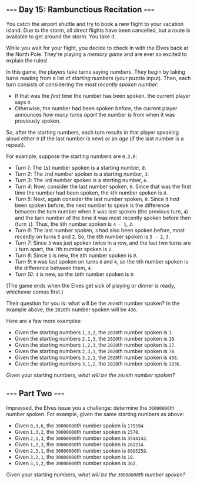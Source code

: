 --- Day 15: Rambunctious Recitation ---
---------------------------------------

You catch the airport shuttle and try to book a new flight to your vacation island. Due to the storm, all direct flights have been cancelled, but a route is available to get around the storm. You take it.


While you wait for your flight, you decide to check in with the Elves back at the North Pole. They're playing a *memory game* and are ever so excited to explain the rules!


In this game, the players take turns saying *numbers*. They begin by taking turns reading from a list of *starting numbers* (your puzzle input). Then, each turn consists of considering the *most recently spoken number*:


* If that was the *first* time the number has been spoken, the current player says *`0`*.
* Otherwise, the number had been spoken before; the current player announces *how many turns apart* the number is from when it was previously spoken.


So, after the starting numbers, each turn results in that player speaking aloud either *`0`* (if the last number is new) or an *age* (if the last number is a repeat).


For example, suppose the starting numbers are `0,3,6`:


* *Turn 1*: The `1`st number spoken is a starting number, *`0`*.
* *Turn 2*: The `2`nd number spoken is a starting number, *`3`*.
* *Turn 3*: The `3`rd number spoken is a starting number, *`6`*.
* *Turn 4*: Now, consider the last number spoken, `6`. Since that was the first time the number had been spoken, the `4`th number spoken is *`0`*.
* *Turn 5*: Next, again consider the last number spoken, `0`. Since it *had* been spoken before, the next number to speak is the difference between the turn number when it was last spoken (the previous turn, `4`) and the turn number of the time it was most recently spoken before then (turn `1`). Thus, the `5`th number spoken is `4 - 1`, *`3`*.
* *Turn 6*: The last number spoken, `3` had also been spoken before, most recently on turns `5` and `2`. So, the `6`th number spoken is `5 - 2`, *`3`*.
* *Turn 7*: Since `3` was just spoken twice in a row, and the last two turns are `1` turn apart, the `7`th number spoken is *`1`*.
* *Turn 8*: Since `1` is new, the `8`th number spoken is *`0`*.
* *Turn 9*: `0` was last spoken on turns `8` and `4`, so the `9`th number spoken is the difference between them, *`4`*.
* *Turn 10*: `4` is new, so the `10`th number spoken is *`0`*.


(The game ends when the Elves get sick of playing or dinner is ready, whichever comes first.)


Their question for you is: what will be the *`2020`th* number spoken? In the example above, the `2020`th number spoken will be `436`.


Here are a few more examples:


* Given the starting numbers `1,3,2`, the `2020`th number spoken is `1`.
* Given the starting numbers `2,1,3`, the `2020`th number spoken is `10`.
* Given the starting numbers `1,2,3`, the `2020`th number spoken is `27`.
* Given the starting numbers `2,3,1`, the `2020`th number spoken is `78`.
* Given the starting numbers `3,2,1`, the `2020`th number spoken is `438`.
* Given the starting numbers `3,1,2`, the `2020`th number spoken is `1836`.


Given your starting numbers, *what will be the `2020`th number spoken?*


--- Part Two ---
----------------

Impressed, the Elves issue you a challenge: determine the `30000000`th number spoken. For example, given the same starting numbers as above:


* Given `0,3,6`, the `30000000`th number spoken is `175594`.
* Given `1,3,2`, the `30000000`th number spoken is `2578`.
* Given `2,1,3`, the `30000000`th number spoken is `3544142`.
* Given `1,2,3`, the `30000000`th number spoken is `261214`.
* Given `2,3,1`, the `30000000`th number spoken is `6895259`.
* Given `3,2,1`, the `30000000`th number spoken is `18`.
* Given `3,1,2`, the `30000000`th number spoken is `362`.


Given your starting numbers, *what will be the `30000000`th number spoken?*


